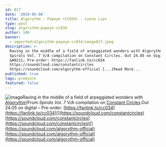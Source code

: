 ```yaml
---
id: 817
date: '2019-05-08'
title: Algorythm - Popeye (CC034) - Loose Lips
type: post
slug: algorythm-popeye-cc034
author: 100
banner:
  - imported/algorythm-popeye-cc034/image817.jpeg
description: >-
  Raving in the middle of a field of arpeggiated wonders with Algorythm! From
  Spirals Vol. 7 V/A compilation on Constant Circles. Out 24.05 on digital
  &#8211; Pre-order: https://fanlink.to/cc034
  https://soundcloud.com/constantcircles
  https://soundcloud.com/algorythm-official [...]Read More...
published: true
tags: premiere
featured: false
---
```

![image](../imported/algorythm-popeye-cc034/image817.jpeg)Raving in the middle of a field of arpeggiated wonders with [Algorythm](https://www.residentadvisor.net/dj/algorythm)!From _Spirals Vol. 7_ V/A compilation on [Constant Circles](http://www.constantcircles.com/).Out 24.05 on digital – Pre-order: [](https://fanlink.to/cc034)[https://fanlink.to/cc034](https://fanlink.to/cc034)[](https://soundcloud.com/constantcircles)[https://soundcloud.com/constantcircles](https://soundcloud.com/constantcircles)[](https://soundcloud.com/algorythm-official)[https://soundcloud.com/algorythm-official](https://soundcloud.com/algorythm-official)